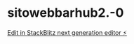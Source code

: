# sitowebbarhub2.-0

[Edit in StackBlitz next generation editor ⚡️](https://stackblitz.com/~/github.com/4DR14N02007/sitowebbarhub2.-0)